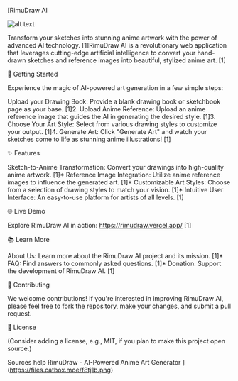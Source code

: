 [RimuDraw AI

![alt text](/logo.png)

Transform your sketches into stunning anime artwork with the power of advanced AI technology. [1]RimuDraw AI is a revolutionary web application that leverages cutting-edge artificial intelligence to convert your hand-drawn sketches and reference images into beautiful, stylized anime art.
[1]

🚀 Getting Started

Experience the magic of AI-powered art generation in a few simple steps:

Upload your Drawing Book: Provide a blank drawing book or sketchbook page as your base.
[1]2. Upload Anime Reference: Upload an anime reference image that guides the AI in generating the desired style.
[1]3. Choose Your Art Style: Select from various drawing styles to customize your output.
[1]4. Generate Art: Click "Generate Art" and watch your sketches come to life as stunning anime illustrations!
[1]

✨ Features

Sketch-to-Anime Transformation: Convert your drawings into high-quality anime artwork.
[1]* Reference Image Integration: Utilize anime reference images to influence the generated art.
[1]* Customizable Art Styles: Choose from a selection of drawing styles to match your vision.
[1]* Intuitive User Interface: An easy-to-use platform for artists of all levels.
[1]

🌐 Live Demo

Explore RimuDraw AI in action: https://rimudraw.vercel.app/
[1]

📚 Learn More

About Us: Learn more about the RimuDraw AI project and its mission.
[1]* FAQ: Find answers to commonly asked questions.
[1]* Donation: Support the development of RimuDraw AI.
[1]

🤝 Contributing

We welcome contributions! If you're interested in improving RimuDraw AI, please feel free to fork the repository, make your changes, and submit a pull request.

📄 License

(Consider adding a license, e.g., MIT, if you plan to make this project open source.)

Sources
help
RimuDraw - AI-Powered Anime Art Generator
](https://files.catbox.moe/f8tj1b.png)
